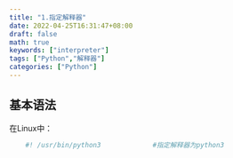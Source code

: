 ```yaml
---
title: "1.指定解释器"
date: 2022-04-25T16:31:47+08:00
draft: false
math: true
keywords: ["interpreter"]
tags: ["Python","解释器"]
categories: ["Python"]
---
```


## 基本语法

在Linux中：
```bash
    #! /usr/bin/python3				#指定解释器为python3
```